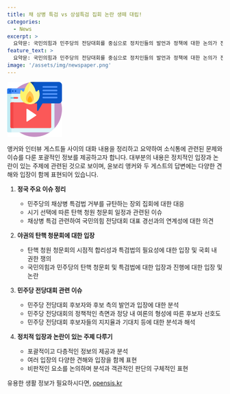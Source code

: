 ```yaml
---
title: 채 상병 특검 vs 상설특검 집회 논란 생떼 대립!
categories:
  - News
excerpt: >
  요약문: 국민의힘과 민주당의 전당대회를 중심으로 정치인들의 발언과 정책에 대한 논의가 진행되었는데, 특히 국민의 관심을 끈 것은 대통령의 채 상병 특검법 거부에 대한 여야의 입장과 충돌이었습니다. 두 정당의 전당대회는 대통령 탄핵안과 관련된 중요한 결정을 내리는 만큼, 해당 내용에 대한 논의와 논란이 있었습니다. 특히 이번 전당대회에서는 후보자들의 성격과 정책적 입장이 크게 강조됐으며, 정치적 논란과 관심사가 조명을 받았습니다.
feature_text: >
  요약문: 국민의힘과 민주당의 전당대회를 중심으로 정치인들의 발언과 정책에 대한 논의가 진행되었는데, 특히 국민의 관심을 끈 것은 대통령의 채 상병 특검법 거부에 대한 여야의 입장과 충돌이었습니다. 두 정당의 전당대회는 대통령 탄핵안과 관련된 중요한 결정을 내리는 만큼, 해당 내용에 대한 논의와 논란이 있었습니다. 특히 이번 전당대회에서는 후보자들의 성격과 정책적 입장이 크게 강조됐으며, 정치적 논란과 관심사가 조명을 받았습니다.
image: '/assets/img/newspaper.png'
---
```


<p><img src="/assets/img/news.png" alt="rentncar 속보" /></p>

<p>앵커와 인터뷰 게스트들 사이의 대화 내용을 정리하고 요약하여 소식통에 관련된 문제와 이슈를 다룬 포괄적인 정보를 제공하고자 합니다. 대부분의 내용은 정치적인 입장과 논란이 있는 주제에 관련된 것으로 보이며, 윤보리 앵커와 두 게스트의 답변에는 다양한 견해와 입장이 함께 표현되어 있습니다. </p>

<ol>
<li><p><strong>정국 주요 이슈 정리</strong></p>

<ul>
<li>민주당의 채상병 특검법 거부를 규탄하는 장외 집회에 대한 대응</li>
<li>시기 선택에 따른 탄핵 청원 청문회 일정과 관련된 이슈</li>
<li>채상병 특검 관련하여 국민의힘 전당대회 대표 경선과의 연계성에 대한 의견</li>
</ul></li>
<li><p><strong>야권의 탄핵 청문회에 대한 입장</strong></p>

<ul>
<li>탄핵 청원 청문회의 시점적 합리성과 특검법의 필요성에 대한 입장 및 국회 내 권한 쟁의</li>
<li>국민의힘과 민주당의 탄핵 청문회 및 특검법에 대한 입장과 진행에 대한 입장 및 논란</li>
</ul></li>
<li><p><strong>민주당 전당대회 관련 이슈</strong></p>

<ul>
<li>민주당 전당대회 후보자와 후보 측의 발언과 입장에 대한 분석</li>
<li>민주당 전당대회의 정책적인 측면과 정당 내 여론의 형성에 따른 후보자 선호도</li>
<li>민주당 전당대회 후보자들의 지지율과 기대치 등에 대한 분석과 해석</li>
</ul></li>
<li><p><strong>정치적 입장과 논란이 있는 주제 다루기</strong></p>

<ul>
<li>포괄적이고 다층적인 정보의 제공과 분석</li>
<li>여러 입장의 다양한 견해와 입장을 함께 표현</li>
<li>비판적인 요소를 논의하며 분석과 객관적인 판단의 구체적인 표현</li>
</ul></li>
</ol>
유용한 생활 정보가 필요하시다면, <a href="https://opensis.kr" rel="dofollow">opensis.kr</a>


